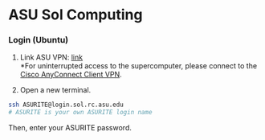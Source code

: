 # ASU Sol Computing

### Login (Ubuntu)
1. Link ASU VPN: [link](https://asurc.atlassian.net/wiki/spaces/RC/pages/1905131521/Connecting+to+the+Supercomputers+with+SSH)\
*For uninterrupted access to the supercomputer, please connect to the [Cisco AnyConnect Client VPN](https://sslvpn-im.asu.edu/CACHE/stc/1/index.html).

2. Open a new terminal.
   
```bash
ssh ASURITE@login.sol.rc.asu.edu
# ASURITE is your own ASURITE login name
```

Then, enter your ASURITE password.
